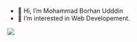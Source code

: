 - 👋 Hi, I’m Mohammad Borhan Udddin
- 👀 I’m interested in Web Developement.

<!---
knowinlyunknown/knowinlyunknown is a ✨ special ✨ repository because its `README.md` (this file) appears on your GitHub profile.
You can click the Preview link to take a look at your changes.
--->

![](https://komarev.com/ghpvc/?username=knowinlyunknown&style=flat-square)

